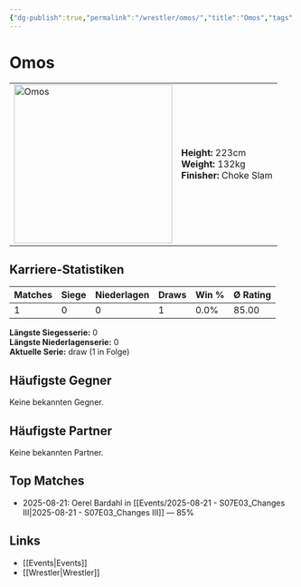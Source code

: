 ```yaml
---
{"dg-publish":true,"permalink":"/wrestler/omos/","title":"Omos","tags":["wrestler"],"noteIcon":""}
---
```



# Omos

<table>
        <tr>
        <td><img src="https://github.com/CptSpaulding1980/choke-slam-wrestling/releases/download/images/Omos.png" width="280" alt="Omos"></td>
        <td>
        <b>Height:</b> 223cm<br>
        <b>Weight:</b> 132kg<br>
        <b>Finisher:</b> Choke Slam<br>
        </td>
        </tr>
        </table>
        
## Karriere-Statistiken

| Matches | Siege | Niederlagen | Draws | Win % | Ø Rating |
|---------|-------|-------------|-------|-------|-----------|
| 1 | 0 | 0 | 1 | 0.0% | 85.00 |

**Längste Siegesserie:** 0<br>**Längste Niederlagenserie:** 0<br>**Aktuelle Serie:** draw (1 in Folge)


## Häufigste Gegner
Keine bekannten Gegner.

## Häufigste Partner
Keine bekannten Partner.

## Top Matches
- 2025-08-21: Oerel Bardahl in [[Events/2025-08-21 - S07E03_Changes III\|2025-08-21 - S07E03_Changes III]] — 85%

## Links
- [[Events\|Events]]
- [[Wrestler\|Wrestler]]
